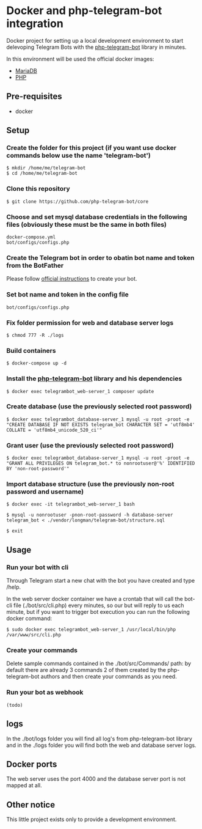 # Docker and php-telegram-bot integration

Docker project for setting up a local development environment to start delevoping Telegram Bots with the [php-telegram-bot](https://github.com/php-telegram-bot/core) library in minutes.

In this environment will be used the official docker images:

- [MariaDB](https://hub.docker.com/_/mariadb/)
- [PHP](https://hub.docker.com/_/php/)

## Pre-requisites

- docker

## Setup

### Create the folder for this project (if you want use docker commands below use the name 'telegram-bot')

    $ mkdir /home/me/telegram-bot
    $ cd /home/me/telegram-bot

### Clone this repository

    $ git clone https://github.com/php-telegram-bot/core

### Choose and set mysql database credentials in the following files (obviously these must be the same in both files)

    docker-compose.yml
    bot/configs/configs.php

### Create the Telegram bot in order to obatin bot name and token from the BotFather

Please follow [official instructions](https://core.telegram.org/bots#6-botfather) to create your bot.

### Set bot name and token in the config file

    bot/configs/configs.php

### Fix folder permission for web and database server logs

    $ chmod 777 -R ./logs

### Build containers

    $ docker-compose up -d

### Install the [php-telegram-bot](https://github.com/php-telegram-bot/core) library and his dependencies

    $ docker exec telegrambot_web-server_1 composer update

### Create database (use the previously selected root password)

    $ docker exec telegrambot_database-server_1 mysql -u root -proot -e "CREATE DATABASE IF NOT EXISTS telegram_bot CHARACTER SET = 'utf8mb4' COLLATE = 'utf8mb4_unicode_520_ci'"

### Grant user (use the previously selected root password)

    $ docker exec telegrambot_database-server_1 mysql -u root -proot -e "GRANT ALL PRIVILEGES ON telegram_bot.* to nonrootuser@'%' IDENTIFIED BY 'non-root-password'"

### Import database structure (use the previously non-root password and username)

    $ docker exec -it telegrambot_web-server_1 bash

    $ mysql -u nonrootuser -pnon-root-password -h database-server telegram_bot < ./vendor/longman/telegram-bot/structure.sql

    $ exit

## Usage

### Run your bot with cli

Through Telegram start a new chat with the bot you have created and type /help.

In the web server docker container we have a crontab that will call the bot-cli file (./bot/src/cli.php) every minutes, so our but will reply to us each minute, but if you want to trigger bot execution you can run the following docker command:

    $ sudo docker exec telegrambot_web-server_1 /usr/local/bin/php /var/www/src/cli.php

### Create your commands

Delete sample commands contained in the ./bot/src/Commands/ path: by default there are already 3 commands 2 of them created by the php-telegram-bot authors and then create your commands as you need.

### Run your bot as webhook

    (todo)

## logs

In the ./bot/logs folder you will find all log's from php-telegram-bot library and in the ./logs folder you will find both the web and database server logs.

## Docker ports

The web server uses the port 4000 and the database server port is not mapped at all.

## Other notice

This little project exists only to provide a development environment.
